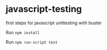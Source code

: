 # javascript-testing 
first steps for javascript unittesting with buster

Run
`npm install`

Run 
`npm run-script test`  
